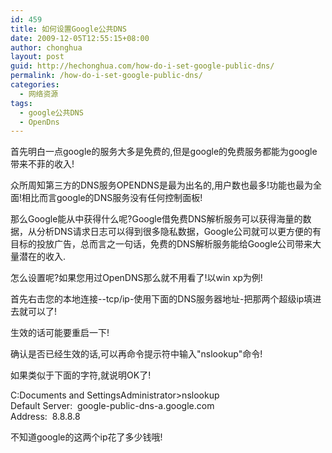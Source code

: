 ```yaml
---
id: 459
title: 如何设置Google公共DNS
date: 2009-12-05T12:55:15+08:00
author: chonghua
layout: post
guid: http://hechonghua.com/how-do-i-set-google-public-dns/
permalink: /how-do-i-set-google-public-dns/
categories:
  - 网络资源
tags:
  - google公共DNS
  - OpenDns
---
```

首先明白一点google的服务大多是免费的,但是google的免费服务都能为google带来不菲的收入!

众所周知第三方的DNS服务OPENDNS是最为出名的,用户数也最多!功能也最为全面!相比而言google的DNS服务没有任何控制面板!

那么Google能从中获得什么呢?Google借免费DNS解析服务可以获得海量的数据，从分析DNS请求日志可以得到很多隐私数据，Google公司就可以更方便的有目标的投放广告，总而言之一句话，免费的DNS解析服务能给Google公司带来大量潜在的收入.

怎么设置呢?如果您用过OpenDNS那么就不用看了!以win xp为例!

<!--more-->

首先右击您的本地连接--tcp/ip-使用下面的DNS服务器地址-把那两个超级ip填进去就可以了!

生效的话可能要重启一下!</p> 

确认是否已经生效的话,可以再命令提示符中输入"nslookup"命令!

如果类似于下面的字符,就说明OK了!

C:Documents and SettingsAdministrator>nslookup  
Default Server:&#160; google-public-dns-a.google.com  
Address:&#160; 8.8.8.8 

不知道google的这两个ip花了多少钱哦!